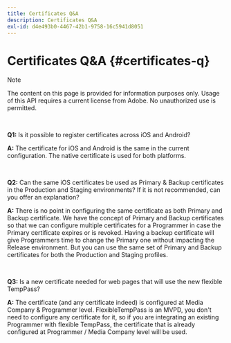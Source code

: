```yaml
---
title: Certificates Q&A
description: Certificates Q&A
exl-id: d4e493b0-4467-42b1-9758-16c5941d8051
---
```

# Certificates Q&A {#certificates-q}

>[!NOTE]
>
>The content on this page is provided for information purposes only. Usage of this API requires a current license from Adobe. No unauthorized use is permitted.

</br>

**Q1:** Is it possible to register certificates across iOS and Android?

**A:** The certificate for iOS and Android is the same in the current configuration. The native certificate is used for both platforms.

</br>

**Q2:** Can the same iOS certificates be used as Primary & Backup certificates in the Production and Staging environments? If it is not recommended, can you offer an explanation?

**A:** There is no point in configuring the same certificate as both Primary and Backup certificate. We have the concept of Primary and Backup certificates so that we can configure multiple certificates for a Programmer in case the Primary certificate expires or is revoked. Having a backup certificate will give Programmers time to change the Primary one without impacting the Release environment. But you can use the same set of Primary and Backup certificates for both the Production and Staging profiles.

</br>

**Q3:** Is a new certificate needed for web pages that will use the new flexible TempPass? 

**A:** The certificate (and any certificate indeed) is configured at Media Company & Programmer level. FlexibleTempPass is an MVPD, you don't need to configure any certificate for it, so if you are integrating an existing Programmer with flexible TempPass, the certificate that is already configured at Programmer / Media Company level will be used.
